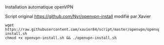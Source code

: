 Installation automatique openVPN


Script original https://github.com/Nyr/openvpn-install
modifié par Xavier

```
wget https://raw.githubusercontent.com/xavier84/script/master/openvpn/openvpn-install.sh
chmod +x openvpn-install.sh && ./openvpn-install.sh
```


